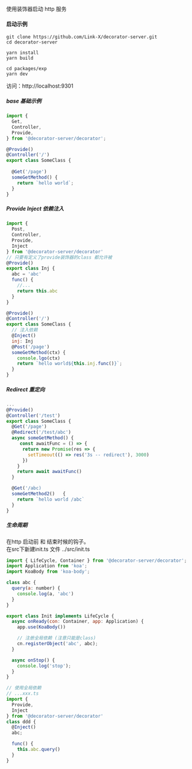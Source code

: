 使用装饰器启动 http 服务
#### 启动示例
`git clone https://github.com/Link-X/decorator-server.git`  
`cd decorator-server`  

`yarn install`  
`yarn build`  

`cd packages/exp`  
`yarn dev`  

访问：http://localhost:9301  

##### base 基础示例
```javascript
import {
  Get,
  Controller,
  Provide,
} from '@decorator-server/decorator';

@Provide()
@Controller('/')
export class SomeClass {
  
  @Get('/page')
  someGetMethod() {
    return `hello world`;
  }
}
```

##### Provide Inject 依赖注入
```javascript
import {
  Post,
  Controller,
  Provide,
  Inject
} from '@decorator-server/decorator'
// 只要有定义了provide装饰器的class 都允许被
@Provide()
export class Inj {
  abc = 'abc'
  func() {
    //... 
    return this.abc
  }
}

@Provide()
@Controller('/')
export class SomeClass {
  // 注入依赖
  @Inject()
  inj: Inj
  @Post('/page')
  someGetMethod(ctx) {
    console.lgo(ctx)
    return `hello world${this.inj.func()}`;
  }
}
```

##### Redirect 重定向
```javascript
... 
@Provide()
@Controller('/test')
export class SomeClass {
  @Get('/page')
  @Redirect('/test/abc')
  async someGetMethod() {
     const awaitFunc = () => {
      return new Promise(res => {
        setTimeout(() => res('3s -- redirect'), 3000)
      })
    }
    return await awaitFunc()
  }

  @Get('/abc)
  someGetMethod2()   {
    return `hello world /abc`
  }
}
```

##### 生命周期
在http 启动前 和 结束时候的钩子。  
在src下新建init.ts 文件
../src/init.ts
```javascript
import { LifeCycle, Container } from '@decorator-server/decorator';
import Application from 'koa';
import KoaBody from 'koa-body';

class abc {
  query(a: number) {
    console.log(a, 'abc')
  }
}

export class Init implements LifeCycle {
  async onReady(con: Container, app: Application) {
    app.use(KoaBody())

    // 注册全局依赖 (注意只能是class)
    cn.registerObject('abc', abc);
  }

  async onStop() {
    console.log('stop');
  }
}

// 使用全局依赖
// ...xxx.ts
import {
  Provide,
  Inject
} from '@decorator-server/decorator'
class ddd {
  @Inject()
  abc;

  func() {
    this.abc.query()
  }
}

```
